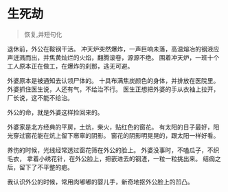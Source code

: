 # 生死劫
> 恢复,并短句化

退休前，外公在鞍钢干活。
冲天炉突然爆炸，一声巨响未落，高温熔冶的钢液应声迸溅而出，并焦黄灿烂的火焰，翻腾滚卷，源源不绝。
围着冲天炉，一班十个工人原本正在做工，在爆炸的刹那，逃无可避。

外婆原本是被通知去认领尸体的。
十具布满焦炭颜色的身体，并排放在医院里。
外婆抓住医生说，人还有气，不给治不行。
医生正想把外婆的手从衣袖上拉开，
厂长说，这不能不给治。

外公的命，就是外婆这样捡回来的。

外婆家是北方经典的平房，土炕，柴火，贴红色的窗花。
有太阳的日子最好，阳光穿过窗花能在炕上留下窸窣的阴影。
窗花的阴影明晃晃的，跟太阳一样好看。

养伤的时候，光线经常透过窗花筛在外公的脸上。
外婆没事时，不嗑瓜子，不织毛衣，
拿着小绣花针，在外公脸上，把嵌进去的钢渣，一粒一粒挑出来。
结痂之后，留下了不平整的疤。

我认识外公的时候，常用肉嘟嘟的婴儿手，新奇地抠外公脸上的凹凸。

